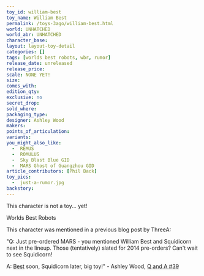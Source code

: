 ```yaml
---
toy_id: william-best
toy_name: William Best
permalink: /toys-3ago/william-best.html
world: UNHATCHED
world_abr: UNHATCHED
character_base: 
layout: layout-toy-detail
categories: []
tags: [worlds best robots, wbr, rumor]
release_date: unreleased
release_price: 
scale: NONE YET!
size: 
comes_with: 
edition_qty: 
exclusive: no
secret_drop:
sold_where: 
packaging_type: 
designer: Ashley Wood
makers: 
points_of_articulation: 
variants: 
you_might_also_like:
  -  REMUS 
  -  ROMULUS
  -  Sky Blast Blue GID
  -  MARS Ghost of Guangzhou GID
article_contributors: [Phil Back]
toy_pics:
  -  just-a-rumor.jpg
backstory: 
---
```

This character is not a toy... yet! 

Worlds Best Robots

This character was mentioned in a previous blog post by ThreeA:

"Q: Just pre-ordered MARS - you mentioned William Best and Squidicorn next in the lineup.  Those (tentatively) slated for 2014 pre-orders? Can't wait to see Squidicorn!

A: <a href="https://www.worldofthreea.com/threea-production-blog/qa38" target="_blank">Best</a> soon, Squidicorn later, big toy!" - Ashley Wood, <a href="https://www.worldofthreea.com/threea-production-blog/qa39" target="_blank">Q and A #39</a> 
